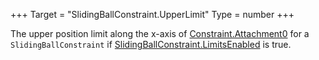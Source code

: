 +++
Target = "SlidingBallConstraint.UpperLimit"
Type = number
+++

The upper position limit along the x-axis of [Constraint.Attachment0](https://developer.roblox.com/api-reference/property/Constraint/Attachment0) for a `SlidingBallConstraint` if [SlidingBallConstraint.LimitsEnabled](https://developer.roblox.com/api-reference/property/SlidingBallConstraint/LimitsEnabled) is true.